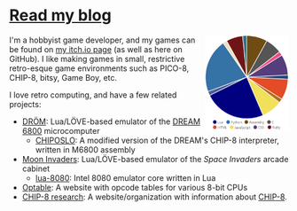 # [Read my blog](https://tobiasvl.github.io)

<img src="https://github.com/tobiasvl/tobiasvl/raw/master/language_graph.png" height="30%" width="30%" align="right">

I'm a hobbyist game developer, and my games can be found on [my itch.io page](https://tobiasvl.itch.io) (as well as here on GitHub). I like making games in small, restrictive retro-esque game environments such as PICO-8, CHIP-8, bitsy, Game Boy, etc.

I love retro computing, and have a few related projects:

* [DRÖM](drom): Lua/LÖVE-based emulator of the [DREAM 6800](http://www.mjbauer.biz/DREAM6800.htm) microcomputer
  * [CHIPOSLO](chiposlo): A modified version of the DREAM's CHIP-8 interpreter, written in M6800 assembly
* [Moon Invaders](moon-invaders): Lua/LÖVE-based emulator of the _Space Invaders_ arcade cabinet
  * [lua-8080](lua-8080): Intel 8080 emulator core written in Lua
* [Optable](optable): A website with opcode tables for various 8-bit CPUs
* [CHIP-8 research](https://chip-8.github.io): A website/organization with information about [CHIP-8](https://en.wikipedia.org/wiki/CHIP-8).
